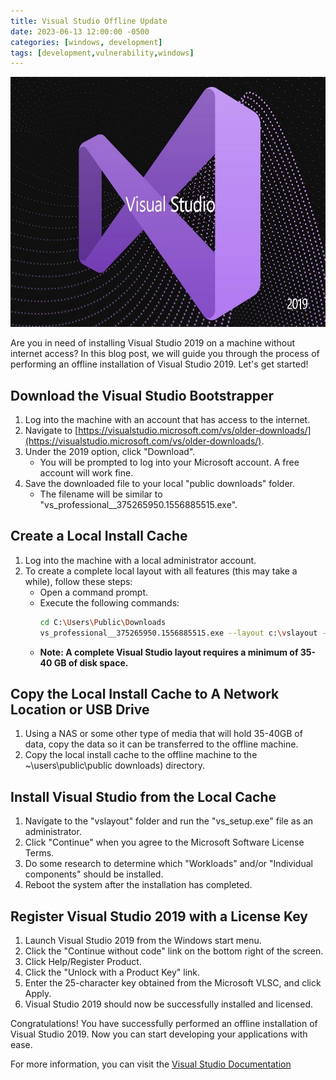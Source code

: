 ```yaml
---
title: Visual Studio Offline Update
date: 2023-06-13 12:00:00 -0500
categories: [windows, development]
tags: [development,vulnerability,windows]
---
```


<img src="/assets/img/posts/2023/visual_studio_offline_update/visual_studio_offline_update.jpg" alt="Visual Studio Offline Update" style="height:400px; width:600px;" />


Are you in need of installing Visual Studio 2019 on a machine without internet access? In this blog post, we will guide you through the process of performing an offline installation of Visual Studio 2019. Let's get started!

## Download the Visual Studio Bootstrapper

1. Log into the machine with an account that has access to the internet.
2. Navigate to [https://visualstudio.microsoft.com/vs/older-downloads/](https://visualstudio.microsoft.com/vs/older-downloads/).
3. Under the 2019 option, click "Download".
    - You will be prompted to log into your Microsoft account. A free account will work fine.
4. Save the downloaded file to your local "public downloads" folder.
   - The filename will be similar to "vs_professional__375265950.1556885515.exe".

## Create a Local Install Cache

1. Log into the machine with a local administrator account.
2. To create a complete local layout with all features (this may take a while), follow these steps:
   - Open a command prompt.
   - Execute the following commands:
     ```bash
     cd C:\Users\Public\Downloads
     vs_professional__375265950.1556885515.exe --layout c:\vslayout --lang en-US
     ```
   - **Note: A complete Visual Studio layout requires a minimum of 35-40 GB of disk space.**

## Copy the Local Install Cache to A Network Location or USB Drive

1. Using a NAS or some other type of media that will hold 35-40GB of data, copy the data so it can be transferred to the offline machine.
2. Copy the local install cache to the offline machine to the ~\users\public\public downloads) directory.

## Install Visual Studio from the Local Cache

1. Navigate to the "vslayout" folder and run the "vs_setup.exe" file as an administrator.
2. Click "Continue" when you agree to the Microsoft Software License Terms.
3. Do some research to determine which "Workloads" and/or "Individual components" should be installed.
4. Reboot the system after the installation has completed.

## Register Visual Studio 2019 with a License Key

1. Launch Visual Studio 2019 from the Windows start menu.
2. Click the "Continue without code" link on the bottom right of the screen.
3. Click Help/Register Product.
4. Click the "Unlock with a Product Key" link.
5. Enter the 25-character key obtained from the Microsoft VLSC, and click Apply.
6. Visual Studio 2019 should now be successfully installed and licensed.

Congratulations! You have successfully performed an offline installation of Visual Studio 2019. Now you can start developing your applications with ease.

For more information, you can visit the [Visual Studio Documentation](https://learn.microsoft.com/en-us/visualstudio/windows/)